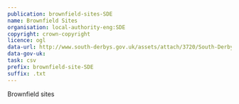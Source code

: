 ```yaml
---
publication: brownfield-sites-SDE
name: Brownfield Sites
organisation: local-authority-eng:SDE
copyright: crown-copyright
licence: ogl
data-url: http://www.south-derbys.gov.uk/assets/attach/3720/South-Derbyshire_brownfieldregister_2017-12-31_rev1.excel.csv
data-gov-uk: 
task: csv
prefix: brownfield-site-SDE
suffix: .txt
---
```


Brownfield sites

